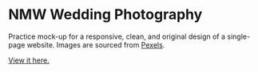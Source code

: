 # NMW Wedding Photography 
Practice mock-up for a responsive, clean, and original design of a single-page website. Images are sourced from <a href="https://www.pexels.com/">Pexels</a>.

<a href="https://robinnong.github.io/nmw-photography/">View it here.</a>
